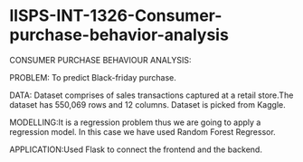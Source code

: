# llSPS-INT-1326-Consumer-purchase-behavior-analysis
CONSUMER PURCHASE BEHAVIOUR ANALYSIS:

PROBLEM: To predict Black-friday purchase.

DATA: Dataset comprises of sales transactions captured at a retail store.The dataset has 550,069 rows and 12 columns.
Dataset is picked from Kaggle.

MODELLING:It is a regression problem thus we are going to apply a regression model. In this case we have used Random Forest Regressor.

APPLICATION:Used Flask to connect the frontend and the backend.
